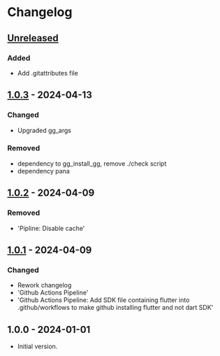 # Changelog

## [Unreleased]

### Added

- Add .gitattributes file

## [1.0.3] - 2024-04-13

### Changed

- Upgraded gg\_args

### Removed

- dependency to gg\_install\_gg, remove ./check script
- dependency pana

## [1.0.2] - 2024-04-09

### Removed

- 'Pipline: Disable cache'

## [1.0.1] - 2024-04-09

### Changed

- Rework changelog
- 'Github Actions Pipeline'
- 'Github Actions Pipeline: Add SDK file containing flutter into .github/workflows to make github installing flutter and not dart SDK'

## 1.0.0 - 2024-01-01

- Initial version.

[Unreleased]: https://github.com/inlavigo/gg_parse_stdout/compare/1.0.3...HEAD
[1.0.3]: https://github.com/inlavigo/gg_parse_stdout/compare/1.0.2...1.0.3
[1.0.2]: https://github.com/inlavigo/gg_parse_stdout/compare/1.0.1...1.0.2
[1.0.1]: https://github.com/inlavigo/gg_parse_stdout/compare/1.0.0...1.0.1
